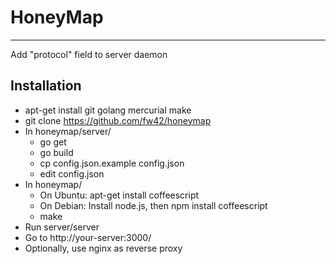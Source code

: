 HoneyMap
========

--------
Add "protocol" field to server daemon

Installation
------------
* apt-get install git golang mercurial make
* git clone https://github.com/fw42/honeymap
* In honeymap/server/
  * go get
  * go build
  * cp config.json.example config.json
  * edit config.json
* In honeymap/
  * On Ubuntu: apt-get install coffeescript
  * On Debian: Install node.js, then npm install coffeescript
  * make
* Run server/server
* Go to http://your-server:3000/
* Optionally, use nginx as reverse proxy
